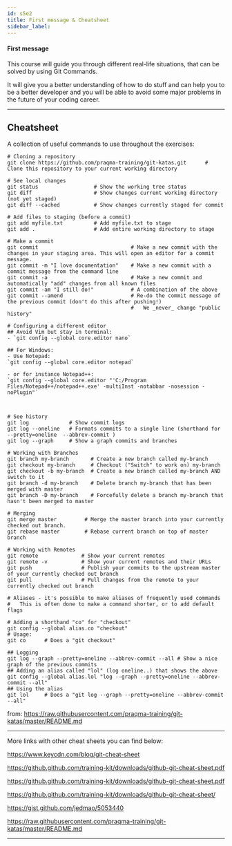 ```yaml
---
id: s5e2
title: First message & Cheatsheet
sidebar_label:
---
```


#### First message


This course will guide you through different real-life situations, that can be solved by using Git Commands.

It will give you a better understanding of how to do stuff and can help you to be a better developer and you will be able to avoid some major problems in the future of your coding career.


---


## Cheatsheet

A collection of useful commands to use throughout the exercises:

```shell
# Cloning a repository
git clone https://github.com/praqma-training/git-katas.git      # Clone this repository to your current working directory

# See local changes
git status                  # Show the working tree status
git diff                    # Show changes current working directory (not yet staged)
git diff --cached           # Show changes currently staged for commit

# Add files to staging (before a commit)
git add myfile.txt          # Add myfile.txt to stage
git add .                   # Add entire working directory to stage

# Make a commit
git commit                              # Make a new commit with the changes in your staging area. This will open an editor for a commit message.
git commit -m "I love documentation"    # Make a new commit with a commit message from the command line
git commit -a                           # Make a new commit and automatically "add" changes from all known files
git commit -am "I still do!"            # A combination of the above
git commit --amend                      # Re-do the commit message of the previous commit (don't do this after pushing!)
                                        #   We _never_ change "public history"

# Configuring a different editor
## Avoid Vim but stay in terminal:
- `git config --global core.editor nano`

## For Windows:
- Use Notepad:
`git config --global core.editor notepad`

- or for instance Notepad++:
`git config --global core.editor "'C:/Program Files/Notepad++/notepad++.exe' -multiInst -notabbar -nosession -noPlugin"`



# See history
git log             # Show commit logs
git log --oneline   # Formats commits to a single line (shorthand for --pretty=oneline  --abbrev-commit )
git log --graph     # Show a graph commits and branches

# Working with Branches
git branch my-branch       # Create a new branch called my-branch
git checkout my-branch     # Checkout ("Switch" to work on) my-branch
git checkout -b my-branch  # Create a new branch called my-branch AND switch to it
git branch -d my-branch    # Delete branch my-branch that has been merged with master
git branch -D my-branch    # Forcefully delete a branch my-branch that hasn't been merged to master

# Merging
git merge master         # Merge the master branch into your currently checked out branch.
git rebase master        # Rebase current branch on top of master branch

# Working with Remotes
git remote              # Show your current remotes
git remote -v           # Show your current remotes and their URLs
git push                # Publish your commits to the upstream master of your currently checked out branch
git pull                # Pull changes from the remote to your currently checked out branch

# Aliases - it's possible to make aliases of frequently used commands
#   This is often done to make a command shorter, or to add default flags

# Adding a shorthand "co" for "checkout"
git config --global alias.co "checkout"
# Usage:
git co      # Does a "git checkout"

## Logging
git log --graph --pretty=oneline --abbrev-commit --all # Show a nice graph of the previous commits
## Adding an alias called "lol" (log oneline..) that shows the above
git config --global alias.lol "log --graph --pretty=oneline --abbrev-commit --all"
## Using the alias
git lol     # Does a "git log --graph --pretty=oneline --abbrev-commit --all"
```



from: https://raw.githubusercontent.com/praqma-training/git-katas/master/README.md

---

More links with other cheat sheets you can find below:

https://www.keycdn.com/blog/git-cheat-sheet

https://github.github.com/training-kit/downloads/github-git-cheat-sheet.pdf

https://github.github.com/training-kit/downloads/github-git-cheat-sheet.pdf

https://github.github.com/training-kit/downloads/github-git-cheat-sheet/

https://gist.github.com/jedmao/5053440

https://raw.githubusercontent.com/praqma-training/git-katas/master/README.md

---
